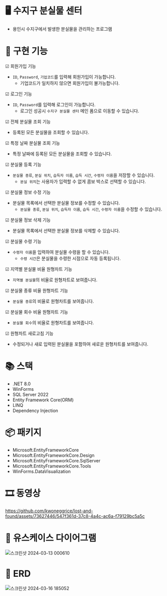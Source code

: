 # 🖥 수지구 분실물 센터
- 용인시 수지구에서 발생한 분실물을 관리하는 프로그램

# 🔧 구현 기능
☑ 회원가입 기능
- `ID`, `Password`, `기업코드`를 입력해 회원가입이 가능합니다.
  - 기업코드가 일치하지 않으면 회원가입이 불가능합니다.

☑ 로그인 기능
- `ID`, `Password`를 입력해 로그인이 가능합니다.
  - 로그인 성공시 `수지구 분실물 센터` 메인 폼으로 이동할 수 있습니다.

☑ 전체 분실물 조회 기능
- 등록된 모든 분실물을 조회할 수 있습니다.

☑ 특정 날짜 분실물 조회 기능
- 특정 날짜에 등록된 모든 분실물을 조회할 수 있습니다.

☑ 분실물 등록 기능
- `분실물 종류`, `분실 위치`, `습득자 이름`, `습득 시간`, `수령자 이름`을 저장할 수 있습니다.
  - `분실 위치`는 사용자가 입력할 수 없게 콤보 박스로 선택할 수 있습니다.

☑ 분실물 정보 수정 기능
- 분실물 목록에서 선택한 분실물 정보를 수정할 수 있습니다.
  - `분실물 종류`, `분실 위치`, `습득자 이름`, `습득 시간`, `수령자 이름`을 수정할 수 있습니다.

☑ 분실물 정보 삭제 기능
- 분실물 목록에서 선택한 분실물 정보를 삭제할 수 있습니다.

☑ 분실물 수령 기능
- `수령자 이름`을 입력하여 분실물 수령을 할 수 있습니다.
  - `수령 시간`은 분실물을 수령한 시점으로 자동 등록됩니다.

☑ 지역별 분실물 비율 원형차트 기능
- `지역별 분실물`의 비율로 원형차트로 보여줍니다.

☑ 분실물 종류 비율 원형차트 기능
- `분실물 종류`의 비율로 원형차트를 보여줍니다.

☑ 분실물 회수 비율 원형차트 기능
- `분실물 회수`의 비율로 원형차트를 보여줍니다.

☑ 원형차트 새로고침 기능
- 수정되거나 새로 입력된 분실물을 포함하여 새로운 원형차트를 보여줍니다.

# 📚 스택
- .NET 8.0
- WinForms
- SQL Server 2022
- Entity Framework Core(ORM)
- LINQ
- Dependency Injection

# 📦 패키지
- Microsoft.EntityFrameworkCore
- Microsoft.EntityFrameworkCore.Design
- Microsoft.EntityFrameworkCore.SqlServer
- Microsoft.EntityFrameworkCore.Tools
- WinForms.DataVisualization

# 🎞️ 동영상
https://github.com/kwoneggrice/lost-and-found/assets/73627446/547f361d-37c8-4a4c-ac6a-f79129bc5a5c

# 📖 유스케이스 다이어그램
![스크린샷 2024-03-13 000610](https://github.com/kwoneggrice/lost-and-found/assets/73627446/8bf300ca-1da0-4584-aa7b-93501915c5b8)

# 💾 ERD
![스크린샷 2024-03-16 185052](https://github.com/kwoneggrice/lost-and-found/assets/73627446/312a9929-9a9f-4df1-ba0c-db72a8016d3d)
